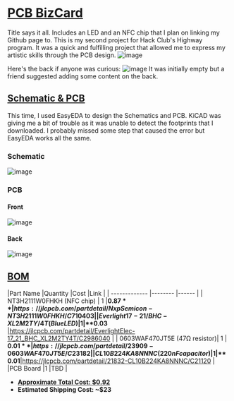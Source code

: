 # <ins> **PCB BizCard** </ins>
Title says it all. Includes an LED and an NFC chip that I plan on linking my Github page to. This is my second project for Hack Club's Highway program. It was a quick and fulfilling project that allowed me to express my artistic skills through the PCB design.
![image](https://github.com/user-attachments/assets/cc381888-e3a9-4b0d-9d68-31d7b718b439)

Here's the back if anyone was curious:
![image](https://github.com/user-attachments/assets/de5802b4-055f-4bd6-99d9-0880adb7fe7e)
It was initially empty but a friend suggested adding some content on the back.


## <ins> **Schematic & PCB** </ins>
This time, I used EasyEDA to design the Schematics and PCB. KiCAD was giving me a bit of trouble as it was unable to detect the footprints that I downloaded. I probably missed some step that caused the error but EasyEDA works all the same.

###  Schematic 
![image](https://github.com/user-attachments/assets/955199af-117f-446b-bccc-508ceadc8080)

### PCB

#### Front
![image](https://github.com/user-attachments/assets/75a8f495-370a-4c30-b3a0-62657c031cb3)

#### Back
![image](https://github.com/user-attachments/assets/9d764657-a48b-4cba-a757-28051e141cad)


## <ins>**BOM**</ins>
|Part Name      |Quantity |Cost   |Link |
| ------------- |-------- |------ |
| NT3H2111W0FHKH (NFC chip) |  1       |**$0.87**  |https://jlcpcb.com/partdetail/NxpSemicon-NT3H2111W0FHKH/C710403|
| Everlight 17-21/BHC-XL2M2TY/4T (Blue LED) |  1       |**$0.03**  |https://jlcpcb.com/partdetail/EverlightElec-17_21_BHC_XL2M2TY4T/C2986040 |
| 0603WAF470JT5E (47Ω resistor)| 1 | **$0.01** |https://jlcpcb.com/partdetail/23909-0603WAF470JT5E/C23182|    
| CL10B224KA8NNNC (220 nF capacitor) |1 |**$0.01**|https://jlcpcb.com/partdetail/21832-CL10B224KA8NNNC/C21120 |
|PCB Board |1 |TBD |
- **<ins> Approximate Total Cost: $0.92**
- **Estimated Shipping Cost: ~$23**


